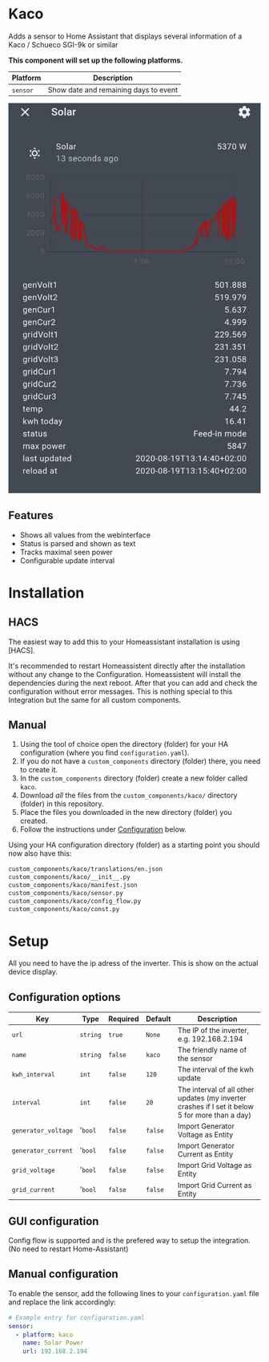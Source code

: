 # Kaco

Adds a sensor to Home Assistant that displays several information of a Kaco / Schueco SGI-9k or similar

**This component will set up the following platforms.**

| Platform | Description                           |
| -------- | ------------------------------------- |
| `sensor` | Show date and remaining days to event |

![Example](kaco.png)


## Features

- Shows all values from the webinterface
- Status is parsed and shown as text
- Tracks maximal seen power
- Configurable update interval

# Installation

## HACS
The easiest way to add this to your Homeassistant installation is using [HACS].

It's recommended to restart Homeassistent directly after the installation without any change to the Configuration.
Homeassistent will install the dependencies during the next reboot. After that you can add and check the configuration without error messages.
This is nothing special to this Integration but the same for all custom components.

## Manual

1. Using the tool of choice open the directory (folder) for your HA configuration (where you find `configuration.yaml`).
2. If you do not have a `custom_components` directory (folder) there, you need to create it.
3. In the `custom_components` directory (folder) create a new folder called `kaco`.
4. Download _all_ the files from the `custom_components/kaco/` directory (folder) in this repository.
5. Place the files you downloaded in the new directory (folder) you created.
6. Follow the instructions under [Configuration](#Configuration) below.

Using your HA configuration directory (folder) as a starting point you should now also have this:

```text
custom_components/kaco/translations/en.json
custom_components/kaco/__init__.py
custom_components/kaco/manifest.json
custom_components/kaco/sensor.py
custom_components/kaco/config_flow.py
custom_components/kaco/const.py

```

# Setup

All you need to have the ip adress of the inverter. This is show on the actual device display.

## Configuration options

| Key                 | Type     | Required | Default | Description                                                                                     |
| ------------------- | -------- | -------- | ------- | ----------------------------------------------------------------------------------------------- |
| `url`               | `string` | `true`   | `None`  | The IP of the inverter, e.g. 192.168.2.194                                                      |
| `name`              | `string` | `false`  | `kaco`  | The friendly name of the sensor                                                                 |
| `kwh_interval`      | `int`    | `false`  | `120`   | The interval of the kwh update                                                                  |
| `interval`          | `int`    | `false`  | `20`    | The interval of all other updates (my inverter crashes if I set it below 5 for more than a day) |
| `generator_voltage` | '`bool`  | `false`  | `false` | Import Generator Voltage as Entity                                                              |
| `generator_current` | '`bool`  | `false`  | `false` | Import Generator Current as Entity                                                              |
| `grid_voltage`      | '`bool`  | `false`  | `false` | Import Grid Voltage as Entity                                                              |
| `grid_current`      | '`bool`  | `false`  | `false` | Import Grid Current as Entity                                                              |

## GUI configuration

Config flow is supported and is the prefered way to setup the integration. (No need to restart Home-Assistant)

## Manual configuration

To enable the sensor, add the following lines to your `configuration.yaml` file and replace the link accordingly:

```yaml
# Example entry for configuration.yaml
sensor:
  - platform: kaco
    name: Solar Power
    url: 192.168.2.194
 ```
